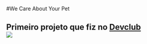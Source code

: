 #We Care About Your Pet
<br>
<h2>Primeiro projeto que fiz no <a href="https://rodolfomori.com.br/devclub">Devclub</a>
<br>
<img src="https://github.com/LuaLua404/We-care/blob/main/img/Captura%20de%20tela%202024-10-16%20185137.png?raw=true">
